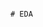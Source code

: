                                                                                                              # EDA 
